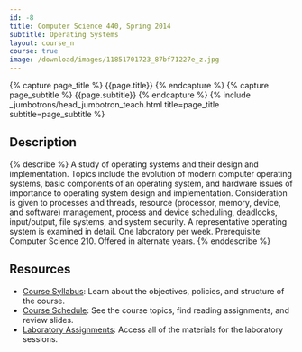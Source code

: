 ```yaml
---
id: -8
title: Computer Science 440, Spring 2014
subtitle: Operating Systems
layout: course_n
course: true
image: /download/images/11851701723_87bf71227e_z.jpg
---
```


{% capture page_title %} {{page.title}} {% endcapture %}
{% capture page_subtitle %} {{page.subtitle}} {% endcapture %}
{% include _jumbotrons/head_jumbotron_teach.html title=page_title subtitle=page_subtitle %}

## Description

{% describe %}
A study of operating systems and their design and implementation. Topics include the evolution of modern computer
operating systems, basic components of an operating system, and hardware issues of importance to operating system design
and implementation. Consideration is given to processes and threads, resource (processor, memory, device, and software)
management, process and device scheduling, deadlocks, input/output, file systems, and system security. A representative
operating system is examined in detail. One laboratory per week. Prerequisite: Computer Science 210. Offered in
alternate years.
{% enddescribe %}

## Resources

<ul>

<li><a href="{{site.baseurl}}teaching/cs440S2014/provide/syllabus/cs440S2014-syllabus.pdf"
class="major">Course Syllabus</a>: Learn about the objectives, policies, and structure of the course.</li>

<li><a href="{{site.baseurl}}teaching/cs440S2014/schedule/"
class="major">Course Schedule</a>: See the course topics, find reading assignments, and review slides.</li>

<li><a href="{{site.baseurl}}teaching/cs440S2014/laboratories/"
class="major">Laboratory Assignments</a>: Access all of the materials for the laboratory sessions.</li>

</ul>
